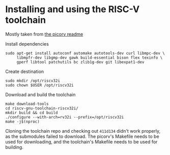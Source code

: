 # Installing and using the RISC-V toolchain

Mostly taken from 
[the picorv readme](https://github.com/YosysHQ/picorv32/blob/main/README.md)

Install dependencies
```
sudo apt-get install autoconf automake autotools-dev curl libmpc-dev \
     libmpfr-dev libgmp-dev gawk build-essential bison flex texinfo \
     gperf libtool patchutils bc zlib1g-dev git libexpat1-dev
```

Create destination
```
sudo mkdir /opt/riscv32i
sudo chown $USER /opt/riscv32i
```

Download and build the toolchain
```
make download-tools
cd riscv-gnu-toolchain-riscv32i/
mkdir build && cd build
./configure --with-arch=rv32i --prefix=/opt/riscv32i
make -j$(nproc)
```

Cloning the toolchain repo and checking out `411d134` didn't work properly, as the submodules failed to download.
The picorv's Makefile needs to be used for downloading, and the toolchain's Makefile needs to be used for building.

